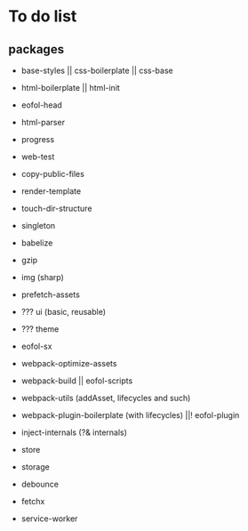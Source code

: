 # To do list

## packages
- base-styles || css-boilerplate || css-base
- html-boilerplate || html-init
- eofol-head
- html-parser

- progress

- web-test

- copy-public-files
- render-template
- touch-dir-structure

- singleton
- babelize
- gzip
- img (sharp)

- prefetch-assets

- ??? ui (basic, reusable)
- ??? theme
- eofol-sx

- webpack-optimize-assets
- webpack-build || eofol-scripts
- webpack-utils (addAsset, lifecycles and such)
- webpack-plugin-boilerplate (with lifecycles) ||! eofol-plugin
- inject-internals (?& internals)

- store
- storage
- debounce
- fetchx
- service-worker